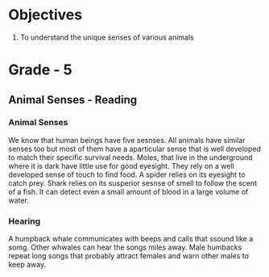 # Objectives
1. To understand the unique senses of various animals

# Grade - 5
## Animal Senses - Reading
### Animal Senses
We know that human beings have five sesnses. All animals have similar senses too but most of them have a aparticular sense that is well developed to match their specific survival needs. Moles, that live in the underground where it is dark have little use for good eyesight. They rely on a well developed sense of touch to find food. A spider relies on its eyesight to catch prey. Shark relies on its susperior sesnse of smell to follow the scent of a fish. It can detect even a small amount of blood in a large volume of water.

### Hearing 
A humpback whale communicates with beeps and calls that ssound like a somg. Other whwales can hear the songs miles away. Male humbacks repeat long songs that probably attract females and warn other males to keep away.
